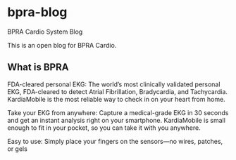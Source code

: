 # bpra-blog
BPRA Cardio System Blog

This is an open blog for BPRA Cardio.

## What is BPRA

FDA-cleared personal EKG: The world’s most clinically validated personal EKG, FDA-cleared to detect Atrial Fibrillation, Bradycardia, and Tachycardia. KardiaMobile is the most reliable way to check in on your heart from home.

Take your EKG from anywhere: Capture a medical-grade EKG in 30 seconds and get an instant analysis right on your smartphone. KardiaMobile is small enough to fit in your pocket, so you can take it with you anywhere.

Easy to use: Simply place your fingers on the sensors—no wires, patches, or gels
